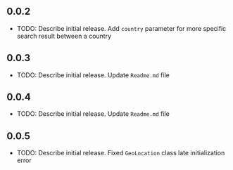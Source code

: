 ## 0.0.2

* TODO: Describe initial release.
Add `country` parameter for more specific search result between a country

## 0.0.3

* TODO: Describe initial release.
Update `Readme.md` file

## 0.0.4

* TODO: Describe initial release.
Update `Readme.md` file

## 0.0.5

* TODO: Describe initial release.
Fixed `GeoLocation` class late initialization error
